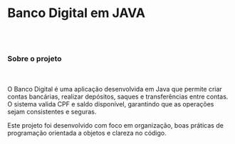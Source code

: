 <h1>Banco Digital em JAVA</h1>
<br></br>

<h3>Sobre o projeto</h3>
<br></br>
O Banco Digital é uma aplicação desenvolvida em Java que permite criar contas bancárias, realizar depósitos, saques e transferências entre contas.
O sistema valida CPF e saldo disponível, garantindo que as operações sejam consistentes e seguras.

Este projeto foi desenvolvido com foco em organização, boas práticas de programação orientada a objetos e clareza no código.
